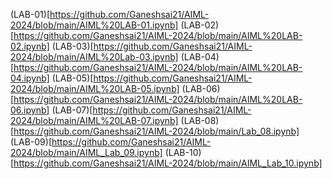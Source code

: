 (LAB-01)[https://github.com/Ganeshsai21/AIML-2024/blob/main/AIML%20LAB-01.ipynb]
(LAB-02) [https://github.com/Ganeshsai21/AIML-2024/blob/main/AIML%20LAB-02.ipynb]
(LAB-03)[https://github.com/Ganeshsai21/AIML-2024/blob/main/AIML%20Lab-03.ipynb]
(LAB-04)[https://github.com/Ganeshsai21/AIML-2024/blob/main/AIML%20LAB-04.ipynb]
(LAB-05)[https://github.com/Ganeshsai21/AIML-2024/blob/main/AIML%20LAB-05.ipynb]
(LAB-06)[https://github.com/Ganeshsai21/AIML-2024/blob/main/AIML%20LAB-06.ipynb]
(LAB-07)[https://github.com/Ganeshsai21/AIML-2024/blob/main/AIML%20LAB-07.ipynb]
(LAB-08)[https://github.com/Ganeshsai21/AIML-2024/blob/main/Lab_08.ipynb]
(LAB-09)[https://github.com/Ganeshsai21/AIML-2024/blob/main/AIML_Lab_09.ipynb]
(LAB-10)[https://github.com/Ganeshsai21/AIML-2024/blob/main/AIML_Lab_10.ipynb]
